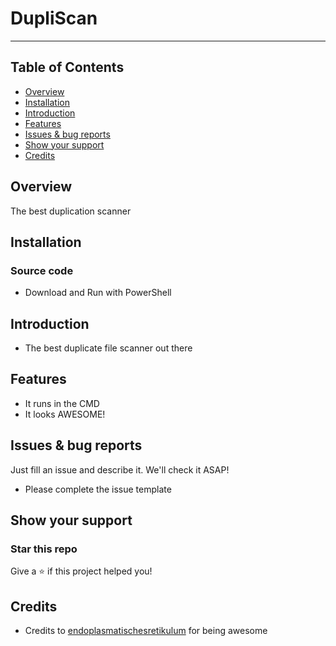 <h1>DupliScan</h1>

----------
## Table of Contents
- [Overview](#Overview)
- [Installation](#Installation)
- [Introduction](#Introduction)
- [Features](#Features)
- [Issues & bug reports](#Issues--bug-reports)
- [Show your support](#Show-your-support)
- [Credits](#Credits)

## Overview
The best duplication scanner

## Installation
### Source code
- Download and Run with PowerShell

## Introduction 
- The best duplicate file scanner out there

## Features
-  It runs in the CMD
-  It looks AWESOME!

## Issues & bug reports
Just fill an issue and describe it. We'll check it ASAP!

- Please complete the issue template

## Show your support
### Star this repo
Give a ⭐️ if this project helped you!

## Credits
- Credits to [endoplasmatischesretikulum](https://github.com/endoplasmatischesretikulum) for being awesome 
